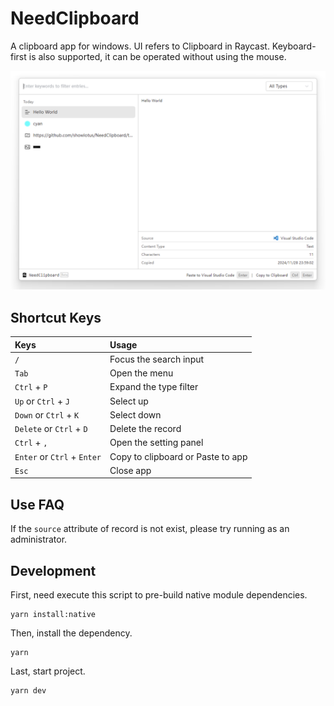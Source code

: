 # NeedClipboard

A clipboard app for windows. UI refers to Clipboard in Raycast. Keyboard-first is also supported, it can be operated without using the mouse.

![](./res/demo-light.png)

## Shortcut Keys

| Keys                        | Usage                             |
| :-------------------------- | :-------------------------------- |
| `/`                         | Focus the search input            |
| `Tab`                       | Open the menu                     |
| `Ctrl` + `P`                | Expand the type filter            |
| `Up` or `Ctrl` + `J`        | Select up                         |
| `Down` or `Ctrl` + `K`      | Select down                       |
| `Delete` or `Ctrl` + `D`    | Delete the record                 |
| `Ctrl` + `,`                | Open the setting panel            |
| `Enter` or `Ctrl` + `Enter` | Copy to clipboard or Paste to app |
| `Esc`                       | Close app                         |

## Use FAQ

If the `source` attribute of record is not exist, please try running as an administrator.

## Development

First, need execute this script to pre-build native module dependencies.

```shell
yarn install:native
```

Then, install the dependency.

```shell
yarn
```

Last, start project.

```shell
yarn dev
```
